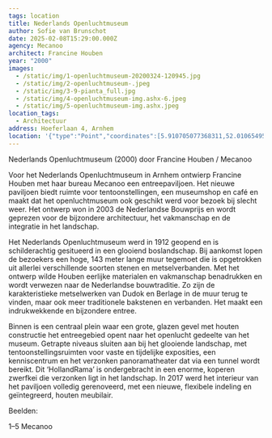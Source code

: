 ```yaml
---
tags: location
title: Nederlands Openluchtmuseum
author: Sofie van Brunschot
date: 2025-02-08T15:29:00.000Z
agency: Mecanoo
architect: Francine Houben
year: "2000"
images:
  - /static/img/1-openluchtmuseum-20200324-120945.jpg
  - /static/img/2-openluchtmuseum-.jpeg
  - /static/img/3-9-pianta_full.jpg
  - /static/img/4-openluchtmuseum-img.ashx-6.jpeg
  - /static/img/5-openluchtmuseum-img.ashx.jpeg
location_tags:
  - Architectuur
address: Hoeferlaan 4, Arnhem
location: '{"type":"Point","coordinates":[5.910705077368311,52.01065495]}'
---
```

Nederlands Openluchtmuseum (2000) door Francine Houben / Mecanoo

Voor het Nederlands Openluchtmuseum in Arnhem ontwierp Francine Houben met haar bureau Mecanoo een entreepaviljoen. Het nieuwe paviljoen biedt ruimte voor tentoonstellingen, een museumshop en café en maakt dat het openluchtmuseum ook geschikt werd voor bezoek bij slecht weer. Het ontwerp won in 2003 de Nederlandse Bouwprijs en wordt geprezen voor de bijzondere architectuur, het vakmanschap en de integratie in het landschap. 

Het Nederlands Openluchtmuseum werd in 1912 geopend en is schilderachtig gesitueerd in een glooiend boslandschap. Bij aankomst lopen de bezoekers een hoge, 143 meter lange muur tegemoet die is opgetrokken uit allerlei verschillende soorten stenen en metselverbanden. Met het ontwerp wilde Houben eerlijke materialen en vakmanschap benadrukken en wordt verwezen naar de Nederlandse bouwtraditie. Zo zijn de karakteristieke metselwerken van Dudok en Berlage in de muur terug te vinden, maar ook meer traditionele bakstenen en verbanden. Het maakt een indrukwekkende en bijzondere entree.

Binnen is een centraal plein waar een grote, glazen gevel met houten constructie het entreegebied opent naar het openlucht gedeelte van het museum. Getrapte niveaus sluiten aan bij het glooiende landschap, met tentoonstellingsruimten voor vaste en tijdelijke exposities, een kenniscentrum en het verzonken panoramatheater dat via een tunnel wordt bereikt. Dit ‘HollandRama’ is ondergebracht in een enorme, koperen zwerfkei die verzonken ligt in het landschap.
In 2017 werd het interieur van het paviljoen volledig gerenoveerd, met een nieuwe, flexibele indeling en geïntegreerd, houten meubilair.

Beelden:

1–5 Mecanoo
